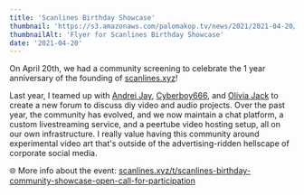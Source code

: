 ```yaml
---
title: 'Scanlines Birthday Showcase'
thumbnail: 'https://s3.amazonaws.com/palomakop.tv/news/2021/2021-04-20/scanlines_birthday_poster.jpg'
thumbnailAlt: 'Flyer for Scanlines Birthday Showcase'
date: '2021-04-20'
---
```


<p>
  On April 20th, we had a community screening to celebrate the 1 year anniversary of the founding of <a href="https://scanlines.xyz/" target="_blank">scanlines.xyz</a>!
  </p>
<p>
  Last year, I teamed up with <a href="https://andreijaycreativecoding.com" rel="noopener" target="_blank">Andrei Jay</a>, <a href="https://cyberboy666.com" rel="noopener" target="_blank">Cyberboy666</a>, and <a href="https://ojack.xyz" rel="noopener" target="_blank">Olivia Jack</a> to create a new forum to discuss diy video and audio projects. Over the past year, the community has evolved, and we now maintain a chat platform, a custom livestreaming service, and a peertube video hosting setup, all on our own infrastructure. I really value having this community around experimental video art that's outside of the advertising-ridden hellscape of corporate social media.
  </p>
<p>
  🌐 More info about the event: <a href="https://scanlines.xyz/t/scanlines-birthday-community-showcase-open-call-for-participation/445" rel="noopener" target="_blank">scanlines.xyz/t/scanlines-birthday-community-showcase-open-call-for-participation</a>
</p>
